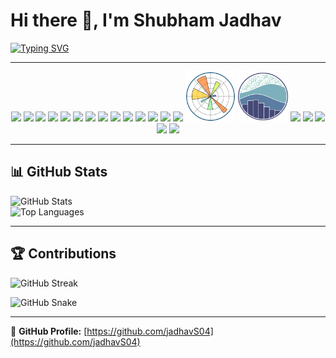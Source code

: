 # Hi there 👋, I'm Shubham Jadhav  

[![Typing SVG](https://readme-typing-svg.herokuapp.com?size=24&color=FF5733&center=true&vCenter=true&width=600&lines=AI+%26+Data+Science;Machine+Learning+%7C+Deep+Learning;Data+Visualization+%7C+NLP)](https://git.io/typing-svg)  

---

<p align="center">
  <img src="https://skillicons.dev/icons?i=python" height="80" />
  <img src="https://skillicons.dev/icons?i=r" height="80" />
  <img src="https://skillicons.dev/icons?i=c" height="80" />
  <img src="https://skillicons.dev/icons?i=cpp" height="80" />
  <img src="https://skillicons.dev/icons?i=html" height="80" />
  <img src="https://skillicons.dev/icons?i=css" height="80" />
  <img src="https://skillicons.dev/icons?i=js" height="80" />
  <img src="https://skillicons.dev/icons?i=php" height="80" />
  <img src="https://skillicons.dev/icons?i=java" height="80" />
  <img src="https://skillicons.dev/icons?i=tensorflow" height="80" />
  <img src="https://skillicons.dev/icons?i=pytorch" height="80" />
  <img src="https://skillicons.dev/icons?i=sklearn" height="80" />
  <img src="https://skillicons.dev/icons?i=mysql" height="80" />
  <img src="https://skillicons.dev/icons?i=python,numpy,pandas" height="80" />
  <img src="https://raw.githubusercontent.com/devicons/devicon/master/icons/matplotlib/matplotlib-original.svg" height="80" />
  <img src="https://raw.githubusercontent.com/devicons/devicon/master/icons/seaborn/seaborn-original.svg" height="80" />
  <img src="https://skillicons.dev/icons?i=anaconda" height="80" />
  <img src="https://skillicons.dev/icons?i=arduino" height="80" />
  <img src="https://skillicons.dev/icons?i=raspberrypi" height="80" />
  <img src="https://skillicons.dev/icons?i=linux" height="80" />
  <img src="https://skillicons.dev/icons?i=vscode" height="80" />
</p>

---

## 📊 GitHub Stats  

![GitHub Stats](https://github-readme-stats.vercel.app/api?username=jadhavS04&show_icons=true&theme=radical)  
![Top Languages](https://github-readme-stats.vercel.app/api/top-langs/?username=jadhavS04&layout=compact&theme=radical)  

---

## 🏆 Contributions  

![GitHub Streak](https://github-readme-streak-stats.herokuapp.com?user=jadhavS04&theme=radical)  

![GitHub Snake](https://github.com/jadhavS04/jadhavS04/blob/main/github-contribution-grid-snake.svg)


---

🔗 **GitHub Profile:** [https://github.com/jadhavS04](https://github.com/jadhavS04)
